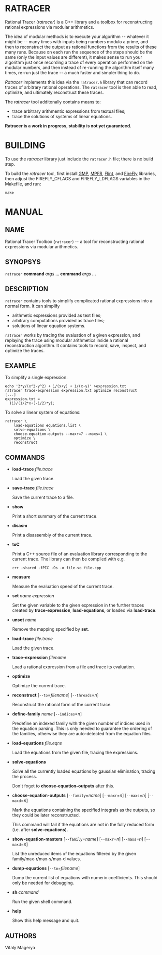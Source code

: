 # RATRACER

Rational Tracer (*ratracer*) is a C++ library and a toolbox for
reconstructing rational expressions via modular arithmetics.

The idea of modular methods is to execute your algorithm --
whatever it might be -- many times with inputs being numbers
modulo a prime, and then to reconstruct the output as rational
functions from the results of these many runs. Because on each
run the sequence of the steps should be the same (only the input
values are different), it makes sense to run your algorithm
just once recording a trace of every operation performed on the
modular numbers, and then instead of re-running the algorithm
itself many times, re-run just the trace -- a much faster and
simpler thing to do.

*Ratracer* implements this idea via the `ratracer.h` library
that can record traces of arbitrary rational operations. The
`ratracer` tool is then able to read, optimize, and ultimately
reconstruct these traces.

The *ratracer* tool additonally contains means to:
- trace arbitrary arithmentic expressions from textual files;
- trace the solutions of systems of linear equations.

**Ratracer is a work in progress, stability is not yet guaranteed.**

# BUILDING

To use the *ratracer* library just include the `ratracer.h` file;
there is no build step.

To build the *ratracer* tool, first install [GMP], [MPFR],
[Flint], and [FireFly] libraries, then adjust the FIREFLY_CFLAGS
and FIREFLY_LDFLAGS variables in the Makefile, and run:

    make

[gmp]: https://gmplib.org/
[mpfr]: https://mpfr.loria.fr/
[flint]: https://flintlib.org/
[firefly]: https://gitlab.com/firefly-library/firefly

# MANUAL

## NAME

Rational Tracer Toolbox (`ratracer`) -- a tool for reconstructing
rational expressions via modular arithmetics.

## SYNOPSYS

`ratracer` **command** *args* ... **command** *args* ...

## DESCRIPTION

`ratracer` contains tools to simplify complicated rational
expressions into a normal form. It can simplify
- arithmetic expressions provided as text files;
- arbitrary computations provided as trace files;
- solutions of linear equation systems.

`ratracer` works by tracing the evaluation of a given expression,
and replaying the trace using modular arithmetics inside
a rational reconstruction algorithm. It contains tools to
record, save, inspect, and optimize the traces.

## EXAMPLE

To simplify a single expression:

    echo '2*y/(x^2-y^2) + 1/(x+y) + 1/(x-y)' >expression.txt
    ratracer trace-expression expression.txt optimize reconstruct
    [...]
    expression.txt =
      (1)/(1/2*x+(-1/2)*y);

To solve a linear system of equations:

    ratracer \
        load-equations equations.list \
        solve-equations \
        choose-equation-outputs --maxr=7 --maxs=1 \
        optimize \
        reconstruct

## COMMANDS

* **load-trace** *file.trace*

  Load the given trace.

* **save-trace** *file.trace*

  Save the current trace to a file.

* **show**

  Print a short summary of the current trace.

* **disasm**

  Print a disassembly of the current trace.

* **toC**

  Print a C++ source file of an evaluation library
  corresponding to the current trace. The library can then
  be compiled with e.g.

      c++ -shared -fPIC -Os -o file.so file.cpp

* **measure**

  Measure the evaluation speed of the current trace.

* **set** *name* *expression*

  Set the given variable to the given expression in
  the further traces created by **trace-expression**,
  **load-equations**, or loaded via **load-trace**.

* **unset** *name*

  Remove the mapping specified by **set**.

* **load-trace** *file.trace*

  Load the given trace.

* **trace-expression** *filename*

  Load a rational expression from a file and trace its
  evaluation.

* **optimize**

  Optimize the current trace.

* **reconstruct** [`--to`=*filename*] [`--threads`=*n*]

  Reconstruct the rational form of the current trace.

* **define-family** *name* [`--indices`=*n*]

  Predefine an indexed family with the given number of
  indices used in the equation parsing. This is only needed
  to guarantee the ordering of the families, otherwise
  they are auto-detected from the equation files.

* **load-equations** *file.eqns*

  Load the equations from the given file, tracing the
  expressions.

* **solve-equations**

  Solve all the currently loaded equations by gaussian
  elimination, tracing the process.

  Don't foget to **choose-equation-outputs** after this.

* **choose-equation-outputs** [`--family`=*name*] [`--maxr`=*n*] [`--maxs`=*n*] [`--maxd`=*n*]

  Mark the equations containing the specified integrals
  as the outputs, so they could be later reconstructed.

  This command will fail if the equations are not in the
  fully reduced form (i.e. after **solve-equations**).

* **show-equation-masters** [`--family`=*name*] [`--maxr`=*n*] [`--maxs`=*n*] [`--maxd`=*n*]

  List the unreduced items of the equations filtered by
  the given family/max-r/max-s/max-d values.

* **dump-equations** [`--to`=*filename*]

  Dump the current list of equations with numeric coefficients.
  This should only be needed for debugging.

* **sh** *command*

  Run the given shell command.

* **help**

  Show this help message and quit.

## AUTHORS

Vitaly Magerya
